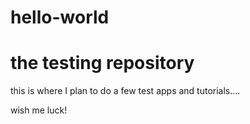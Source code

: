 # hello-world
the testing repository
===========================
this is where I plan to do a few test apps and tutorials....

wish me luck!
